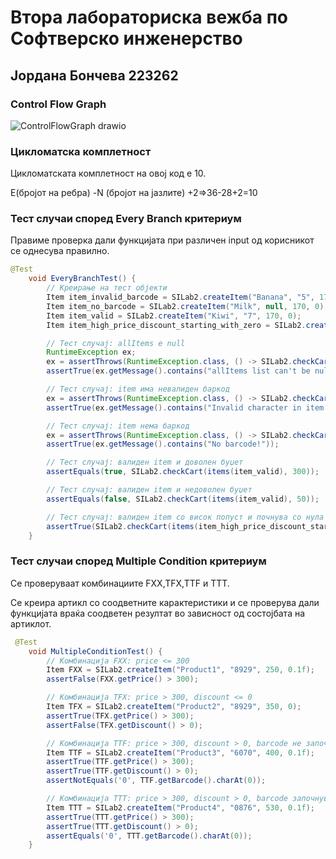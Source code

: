 # Втора лабораториска вежба по Софтверско инженерство
## Јордана Бончева 223262
### Control Flow Graph
![ControlFlowGraph drawio](https://github.com/jbonceva/SI_2024_lab2_223262/assets/166951079/f0ce401d-c0d9-4f57-9cf0-95bc3f3a929b)



### Цикломатска комплетност

Цикломатската комплетност на овој код е 10.

Е(бројот на ребра) -N (бројот на јазлите) +2=>36-28+2=10

### Тест случаи според Every Branch критериум

Правиме проверка дали функцијата при различен input од корисникот се однесува правилно.
```java
@Test
    void EveryBranchTest() {
        // Креирање на тест објекти
        Item item_invalid_barcode = SILab2.createItem("Banana", "5", 170, 0);
        Item item_no_barcode = SILab2.createItem("Milk", null, 170, 0);
        Item item_valid = SILab2.createItem("Kiwi", "7", 170, 0);
        Item item_high_price_discount_starting_with_zero = SILab2.createItem("Sugar", "900g", 550, 0.1f);

        // Тест случај: allItems е null
        RuntimeException ex;
        ex = assertThrows(RuntimeException.class, () -> SILab2.checkCart(null, 0));
        assertTrue(ex.getMessage().contains("allItems list can't be null!"));

        // Тест случај: item има невалиден баркод
        ex = assertThrows(RuntimeException.class, () -> SILab2.checkCart(items(item_invalid_barcode), 0));
        assertTrue(ex.getMessage().contains("Invalid character in item barcode!"));

        // Тест случај: item нема баркод
        ex = assertThrows(RuntimeException.class, () -> SILab2.checkCart(items(item_no_barcode), 0));
        assertTrue(ex.getMessage().contains("No barcode!"));

        // Тест случај: валиден item и доволен буџет
        assertEquals(true, SILab2.checkCart(items(item_valid), 300));

        // Тест случај: валиден item и недоволен буџет
        assertEquals(false, SILab2.checkCart(items(item_valid), 50));

        // Тест случај: валиден item со висок попуст и почнува со нула баркод
        assertTrue(SILab2.checkCart(items(item_high_price_discount_starting_with_zero), 1000));
    }
 ```
### Тест случаи според Multiple Condition критериум
Се проверуваат комбинациите FXX,TFX,TTF и TTT.

Се креира артикл со соодветните карактеристики и се проверува дали функцијата враќа соодветен резултат во зависност од состојбата на артиклот.

```java
 @Test
    void MultipleConditionTest() {
        // Комбинација FXX: price <= 300
        Item FXX = SILab2.createItem("Product1", "8929", 250, 0.1f);
        assertFalse(FXX.getPrice() > 300);

        // Комбинација TFX: price > 300, discount <= 0
        Item TFX = SILab2.createItem("Product2", "8929", 350, 0);
        assertTrue(TFX.getPrice() > 300);
        assertFalse(TFX.getDiscount() > 0);

        // Комбинација TTF: price > 300, discount > 0, barcode не започнува со '0'
        Item TTF = SILab2.createItem("Product3", "6070", 400, 0.1f);
        assertTrue(TTF.getPrice() > 300);
        assertTrue(TTF.getDiscount() > 0);
        assertNotEquals('0', TTF.getBarcode().charAt(0));

        // Комбинација TTT: price > 300, discount > 0, barcode започнува со '0'
        Item TTT = SILab2.createItem("Product4", "0876", 530, 0.1f);
        assertTrue(TTT.getPrice() > 300);
        assertTrue(TTT.getDiscount() > 0);
        assertEquals('0', TTT.getBarcode().charAt(0));
    }
 ```
